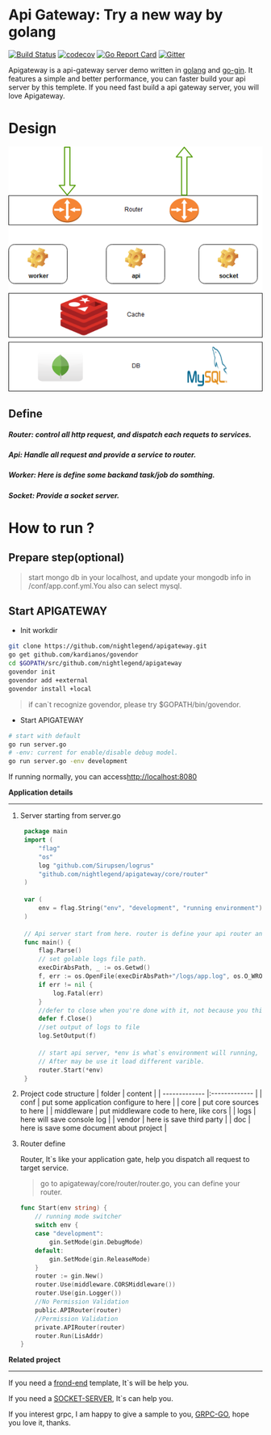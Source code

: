 # Api Gateway: Try a new way by golang

[![Build Status](https://travis-ci.org/nightlegend/apigateway.svg?branch=dev1.0)](https://travis-ci.org/nightlegend/apigateway) [![codecov](https://codecov.io/gh/nightlegend/apigateway/branch/dev1.0/graph/badge.svg)](https://codecov.io/gh/nightlegend/apigateway) [![Go Report Card](https://goreportcard.com/badge/github.com/nightlegend/apigateway)](https://goreportcard.com/report/github.com/nightlegend/apigateway) [![Gitter](https://badges.gitter.im/nightlegend/apigateway.svg)](https://gitter.im/nightlegend/apigateway?utm_source=badge&utm_medium=badge&utm_campaign=pr-badge)

Apigateway is a api-gateway server demo written in [golang](https://golang.org/) and [go-gin](https://gin-gonic.github.io/gin/). It features a simple and better performance, you can faster build your api server by this templete. If you need fast build a api gateway server, you will love Apigateway.


<h1>Design</h1>

![Gopher image](doc/structure.jpg)

<h2>Define</h2>

<h5>Router: control all http request, and dispatch each requets to services.
<h5>Api: Handle all request and provide a service to router.
<h5>Worker: Here is define some backand task/job do somthing.
<h5>Socket: Provide a socket server.

<h1>How to run ?</h1>

<h2>Prepare step(optional)</h2>

>start mongo db in your localhost, and update your mongodb info in /conf/app.conf.yml.You also can select mysql.


<h2>Start APIGATEWAY</h2>

* Init workdir
```sh
git clone https://github.com/nightlegend/apigateway.git
go get github.com/kardianos/govendor
cd $GOPATH/src/github.com/nightlegend/apigateway
govendor init
govendor add +external
govendor install +local
```
> if can`t recognize govendor, please try $GOPATH/bin/govendor.

* Start APIGATEWAY
```sh
# start with default
go run server.go
# -env: current for enable/disable debug model.
go run server.go -env development
```


If running normally, you can access<a href="http://localhost:8080">http://localhost:8080</a>

**Application details**

---

1. Server starting from server.go
   ```go
    package main
    import (
        "flag"
        "os"
        log "github.com/Sirupsen/logrus"
        "github.com/nightlegend/apigateway/core/router"
    )

    var (
        env = flag.String("env", "development", "running environment")
    )

    // Api server start from here. router is define your api router and public it.
    func main() {
        flag.Parse()
        // set golable logs file path.
        execDirAbsPath, _ := os.Getwd()
        f, err := os.OpenFile(execDirAbsPath+"/logs/app.log", os.O_WRONLY|os.O_CREATE|os.O_APPEND, 0644)
        if err != nil {
            log.Fatal(err)
        }
        //defer to close when you're done with it, not because you think it's idiomatic!
        defer f.Close()
        //set output of logs to file
        log.SetOutput(f)

        // start api server, *env is what`s environment will running, currentlly this only for enable or disable debug modle
        // After may be use it load different varible.
        router.Start(*env)
    }
   ```
2. Project code structure
    | folder        | content                                   |
    | ------------- |:-------------                             |
    | conf          | put some application configure to here    |
    | core          | put core sources to here                  |
    | middleware    | put middleware code to here, like cors    |
    | logs          | here will save console log                |
    | vendor        | here is save third party                  |
    | doc           | here is save some document about project  |

3. Router define
   
   Router, It`s like your application gate, help you dispatch all request to target service.
   >go to apigateway/core/router/router.go, you can define your router.

    ```go
    func Start(env string) {
        // running mode switcher
        switch env {
        case "development":
            gin.SetMode(gin.DebugMode)
        default:
            gin.SetMode(gin.ReleaseMode)
        }
        router := gin.New()
        router.Use(middleware.CORSMiddleware())
        router.Use(gin.Logger())
        //No Permission Validation
        public.APIRouter(router)
        //Permission Validation
        private.APIRouter(router)
        router.Run(LisAddr)
    }
    ```
    
**Related project** 

---

If you need a [frond-end](https://github.com/nightlegend/Dashboard) template, It`s will be help you.

If you need a [SOCKET-SERVER](https://github.com/nightlegend/hi), It`s can help you.

If you interest grpc, I am happy to give a sample to you, [GRPC-GO](https://github.com/nightlegend/grpc-server-go), hope you love it, thanks.

